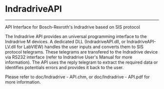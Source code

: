 # IndradriveAPI
-------------
API Interface for Bosch-Rexroth's Indradrive based on SIS protocol


The Indradrive API provides an universal programming interface to the Indradrive M devices. A dedicated DLL (IndradriveAPI.dll, or IndradriveAPI-LV.dll for LabVIEW) handles the user inputs and converts them to SIS protocol telegrams. These telegrams are transfered to the Indradrive device via RS232 interface (refer to Indradrive User's Manual for more information). The API uses the reply telegram to extract the required data or identifies potentials errors and provides it back to the user.

Please refer to doc/Indradrive - API.chm, or doc/Indradrive - API.pdf for more information.